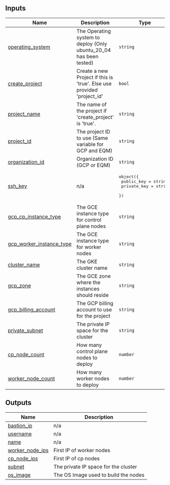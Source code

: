 <!-- BEGIN_TF_DOCS -->
## Inputs

| Name | Description | Type | Default | Required |
|------|-------------|------|---------|:--------:|
| <a name="input_operating_system"></a> [operating\_system](#input\_operating\_system) | The Operating system to deploy (Only ubuntu\_20\_04 has been tested) | `string` | n/a | yes |
| <a name="input_create_project"></a> [create\_project](#input\_create\_project) | Create a new Project if this is 'true'. Else use provided 'project\_id' | `bool` | n/a | yes |
| <a name="input_project_name"></a> [project\_name](#input\_project\_name) | The name of the project if 'create\_project' is 'true'. | `string` | n/a | yes |
| <a name="input_project_id"></a> [project\_id](#input\_project\_id) | The project ID to use (Same variable for GCP and EQM) | `string` | n/a | yes |
| <a name="input_organization_id"></a> [organization\_id](#input\_organization\_id) | Organization ID (GCP or EQM) | `string` | n/a | yes |
| <a name="input_ssh_key"></a> [ssh\_key](#input\_ssh\_key) | n/a | <pre>object({<br>    public_key  = string<br>    private_key = string<br>  })</pre> | n/a | yes |
| <a name="input_gcp_cp_instance_type"></a> [gcp\_cp\_instance\_type](#input\_gcp\_cp\_instance\_type) | The GCE instance type for control plane nodes | `string` | n/a | yes |
| <a name="input_gcp_worker_instance_type"></a> [gcp\_worker\_instance\_type](#input\_gcp\_worker\_instance\_type) | The GCE instance type for worker nodes | `string` | n/a | yes |
| <a name="input_cluster_name"></a> [cluster\_name](#input\_cluster\_name) | The GKE cluster name | `string` | n/a | yes |
| <a name="input_gcp_zone"></a> [gcp\_zone](#input\_gcp\_zone) | The GCE zone where the instances should reside | `string` | n/a | yes |
| <a name="input_gcp_billing_account"></a> [gcp\_billing\_account](#input\_gcp\_billing\_account) | The GCP billing account to use for the project | `string` | n/a | yes |
| <a name="input_private_subnet"></a> [private\_subnet](#input\_private\_subnet) | The private IP space for the cluster | `string` | n/a | yes |
| <a name="input_cp_node_count"></a> [cp\_node\_count](#input\_cp\_node\_count) | How many control plane nodes to deploy | `number` | n/a | yes |
| <a name="input_worker_node_count"></a> [worker\_node\_count](#input\_worker\_node\_count) | How many worker nodes to deploy | `number` | n/a | yes |

## Outputs

| Name | Description |
|------|-------------|
| <a name="output_bastion_ip"></a> [bastion\_ip](#output\_bastion\_ip) | n/a |
| <a name="output_username"></a> [username](#output\_username) | n/a |
| <a name="output_name"></a> [name](#output\_name) | n/a |
| <a name="output_worker_node_ips"></a> [worker\_node\_ips](#output\_worker\_node\_ips) | First IP of worker nodes |
| <a name="output_cp_node_ips"></a> [cp\_node\_ips](#output\_cp\_node\_ips) | First IP of cp nodes |
| <a name="output_subnet"></a> [subnet](#output\_subnet) | The private IP space for the cluster |
| <a name="output_os_image"></a> [os\_image](#output\_os\_image) | The OS Image used to build the nodes |
<!-- END_TF_DOCS -->